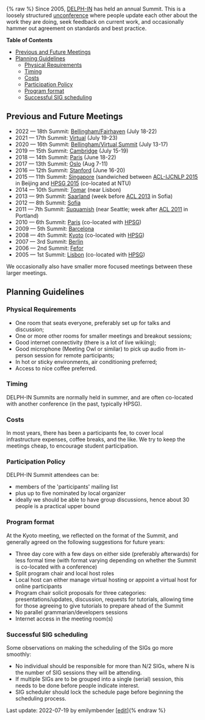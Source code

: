 {% raw %}
Since 2005, [DELPH-IN](http://wwww.delph-in.net) has held an annual
Summit. This is a loosely structured
[unconference](http://en.wikipedia.org/wiki/Unconference) where people
update each other about the work they are doing, seek feedback on
current work, and occasionally hammer out agreement on standards and
best practice.

<!-- markdown-toc start - Don't edit this section. Run M-x markdown-toc-refresh-toc -->

**Table of Contents**

- [Previous and Future Meetings](../SummitTop#previous-and-future-meetings)
- [Planning Guidelines](../SummitTop#planning-guidelines)
  - [Physical Requirements](../SummitTop#physical-requirements)
  - [Timing](../SummitTop#timing)
  - [Costs](../SummitTop#costs)
  - [Participation Policy](../SummitTop#participation-policy)
  - [Program format](../SummitTop#program-format)
  - [Successful SIG scheduling](../SummitTop#successful-sig-scheduling)

<!-- markdown-toc end -->


## Previous and Future Meetings

- 2022 — 18th Summit: [Bellingham/Fairhaven](https://blog.inductorsoftware.com/docsproto/home/FairhavenTop) (July 18-22)
- 2021 — 17th Summit: [Virtual](https://blog.inductorsoftware.com/docsproto/home/Virtual2021Top) (July 19-23)
- 2020 — 16th Summit: [Bellingham/Virtual Summit](../BellinghamTop) (July 13-17)
- 2019 — 15th Summit: [Cambridge](../CambridgeTop) (July 15-19)
- 2018 — 14th Summit: [Paris](../DiderotTop) (June 18-22)
- 2017 — 13th Summit: [Oslo](../OsloTop) (Aug 7-11)
- 2016 — 12th Summit: [Stanford](../StanfordTop) (June 16-20)
- 2015 — 11th Summit: [Singapore](../SingaporeTop) (sandwiched between [ACL-IJCNLP 2015](http://acl2015.org/) in Beijing and [HPSG 2015](http://compling.hss.ntu.edu.sg/events/2015-hpsg/) (co-located at NTU)
- 2014 — 10th Summit: [Tomar](../TomarTop) (near Lisbon)
- 2013 — 9th Summit: [Saarland](../SaarlandTop) (week before [ACL 2013](http://acl2013.org/site/) in Sofia)
- 2012 — 8th Summit: [Sofia](../SofiaTop)
- 2011 — 7th Summit: [Suquamish](../SuquamishTop) (near Seattle; week after [ACL 2011](http://www.acl2011.org/) in Portland)
- 2010 — 6th Summit: [Paris](../ParisTop) (co-located with [HPSG](http://hpsg2010.linguist.univ-paris-diderot.fr/))
- 2009 — 5th Summit: [Barcelona](../BarcelonaTop)
- 2008 — 4th Summit: [Kyoto](../KyotoTop) (co-located with [HPSG](http://www.essex.ac.uk/linguistics/external/HPSG/Conferences/hpsg-2008/))
- 2007 — 3rd Summit: [Berlin](../BerlinTop)
- 2006 — 2nd Summit: [Fefor](../FeforTop)
- 2005 — 1st Summit: [Lisbon](../LisbonTop) (co-located with [HPSG](http://csli-publications.stanford.edu/HPSG/6/toc.shtml))

We occasionally also have smaller more focused meetings between these
larger meetings.

## Planning Guidelines

### Physical Requirements

- One room that seats everyone, preferably set up for talks and
discussion;
- One or more other rooms for smaller meetings and breakout sessions;
- Good internet connectivity (there is a lot of live wikiing);
- Good microphone (Meeting Owl or similar) to pick up audio from in-person session for remote participants;
- In hot or sticky environments, air conditioning preferred;
- Access to nice coffee preferred.

### Timing

DELPH-IN Summits are normally held in summer, and are often co-located
with another conference (in the past, typically HPSG).

### Costs

In most years, there has been a participants fee, to cover local
infrastructure expenses, coffee breaks, and the like. We try to keep the
meetings cheap, to encourage student participation.

### Participation Policy

DELPH-IN Summit attendees can be:

- members of the 'participants' mailing list
- plus up to five nominated by local organizer
- ideally we should be able to have group discussions, hence about 30
people is a practical upper bound

### Program format

At the Kyoto meeting, we reflected on the format of the Summit, and
generally agreed on the following suggestions for future years:

- Three day core with a few days on either side (preferably
afterwards) for less formal time (with format varying depending on
whether the Summit is co-located with a conference)
- Split program chair and local host roles
- Local host can either manage virtual hosting or appoint a virtual
host for online participants
- Program chair solicit proposals for three categories:
presentations/updates, discussion, requests for tutorials, allowing
time for those agreeing to give tutorials to prepare ahead of the
Summit
- No parallel grammarian/developers sessions
- Internet access in the meeting room(s)

### Successful SIG scheduling

Some observations on making the scheduling of the SIGs go more smoothly:

- No individual should be responsible for more than N/2 SIGs, where N
is the number of SIG sessions they will be attending.
- If multiple SIGs are to be grouped into a single (serial) session,
this needs to be done before people indicate interest.
- SIG scheduler should lock the schedule page before beginning the
scheduling process.

Last update: 2022-07-19 by emilymbender [[edit](https://github.com/delph-in/docs/wiki/SummitTop/_edit)]{% endraw %}